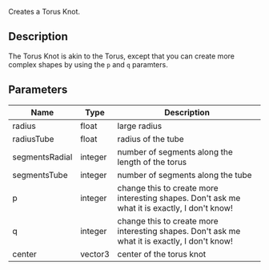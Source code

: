Creates a Torus Knot.


## Description

The Torus Knot is akin to the Torus, except that you can create more complex shapes by using the `p` and `q` paramters.


## Parameters

<table>
<thead>
	<tr>
		<th>Name</th>
		<th>Type</th>
		<th>Description</th>
	</tr>
</thead>
<tr>
	<td>radius</td>
	<td><div class='bg-yellow-800 px-2 py-px text-white rounded-sm'>float</div></td>
	<td>large radius</td>
</tr>
<tr>
	<td>radiusTube</td>
	<td><div class='bg-yellow-800 px-2 py-px text-white rounded-sm'>float</div></td>
	<td>radius of the tube</td>
</tr>
<tr>
	<td>segmentsRadial</td>
	<td><div class='bg-orange-800 px-2 py-px text-white rounded-sm'>integer</div></td>
	<td>number of segments along the length of the torus</td>
</tr>
<tr>
	<td>segmentsTube</td>
	<td><div class='bg-orange-800 px-2 py-px text-white rounded-sm'>integer</div></td>
	<td>number of segments along the tube</td>
</tr>
<tr>
	<td>p</td>
	<td><div class='bg-orange-800 px-2 py-px text-white rounded-sm'>integer</div></td>
	<td>change this to create more interesting shapes. Don't ask me what it is exactly, I don't know!</td>
</tr>
<tr>
	<td>q</td>
	<td><div class='bg-orange-800 px-2 py-px text-white rounded-sm'>integer</div></td>
	<td>change this to create more interesting shapes. Don't ask me what it is exactly, I don't know!</td>
</tr>
<tr>
	<td>center</td>
	<td><div class='bg-blue-800 px-2 py-px text-white rounded-sm'>vector3</div></td>
	<td>center of the torus knot</td>
</tr>
</table>